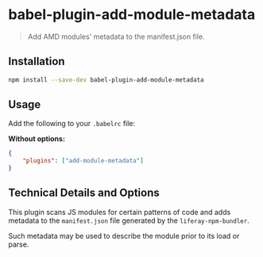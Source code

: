 # babel-plugin-add-module-metadata

> Add AMD modules' metadata to the manifest.json file.

## Installation

```sh
npm install --save-dev babel-plugin-add-module-metadata
```

## Usage

Add the following to your `.babelrc` file:

**Without options:**

```json
{
	"plugins": ["add-module-metadata"]
}
```

## Technical Details and Options

This plugin scans JS modules for certain patterns of code and adds metadata to the `manifest.json` file generated by the `liferay-npm-bundler`.

Such metadata may be used to describe the module prior to its load or parse.
